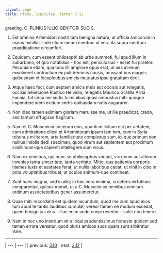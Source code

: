 ```yaml
---
layout: page
title: Pliny, Espitulae, letter 3.11
---
```


greeting. C. PLINIUS IULIO GENITORI SUO S.



1. Est omnino Artemidori nostri tam benigna natura, ut officia amicorum in maius extollat. Inde etiam meum meritum ut vera ita supra meritum praedicatione circumfert.



2. Equidem, cum essent philosophi ab urbe summoti, fui apud illum in suburbano, et quo notabilius - hoc est, periculosius - esset fui praetor. Pecuniam etiam, qua tunc illi ampliore opus erat, ut aes alienum exsolveret contractum ex pulcherrimis causis, mussantibus magnis quibusdam et locupletibus amicis mutuatus ipse gratuitam dedi.



3. Atque haec feci, cum septem amicis meis aut occisis aut relegatis, occisis Senecione Rustico Helvidio, relegatis Maurico Gratilla Arria Fannia, tot circa me iactis fulminibus quasi ambustus mihi quoque impendere idem exitium certis quibusdam notis augurarer.



4. Non ideo tamen eximiam gloriam meruisse me, ut ille praedicat, credo, sed tantum effugisse flagitium.



5. Nam et C. Musonium socerum eius, quantum licitum est per aetatem, cum admiratione dilexi et Artemidorum ipsum iam tum, cum in Syria tribunus militarem, arta familiaritate complexus sum, id-que primum non nullius indolis dedi specimen, quod virum aut sapientem aut proximum simillimum-que sapienti intellegere sum visus.



6. Nam ex omnibus, qui nunc se philosophos vocant, vix unum aut alterum invenies tanta sinceritate, tanta veritate. Mitto, qua patientia corporis hiemes iuxta et aestates ferat, ut nullis laboribus cedat, ut nihil in cibo in potu voluptatibus tribuat, ut oculos animum-que contineat.



7. Sunt haec magna, sed in alio; in hoc vero minima, si ceteris virtutibus comparentur, quibus meruit, ut a C. Musonio ex omnibus omnium ordinum assectatoribus gener assumeretur.



8. Quae mihi recordanti est quidem iucundum, quod me cum apud alios tum apud te tantis laudibus cumulat; vereor tamen ne modum excedat, quem benignitas eius - illuc enim unde coepi revertor - solet non tenere.



9. Nam in hoc uno interdum vir alioqui prudentissimus honesto quidem sed tamen errore versatur, quod pluris amicos suos quam sunt arbitratur. Vale.



---

| --- | --- |
| previous: [3.10](../3.10/) | next: [3.12](../3.12/) |